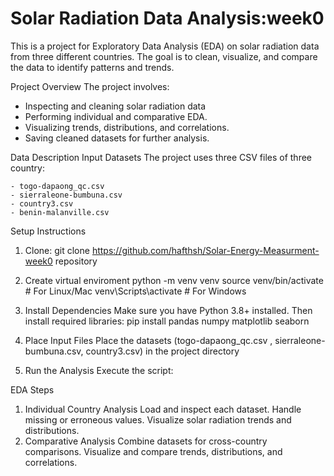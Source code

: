 # Solar Radiation Data Analysis:week0


This is a project for Exploratory Data Analysis (EDA) on solar radiation data from three different countries. The goal is to clean, visualize, and compare the data to identify patterns and trends.

Project Overview
The project involves:

- Inspecting and cleaning solar radiation data
- Performing individual and comparative EDA.
- Visualizing trends, distributions, and correlations.
- Saving cleaned datasets for further analysis.

Data Description
Input Datasets
The project uses three CSV files of three country:

    - togo-dapaong_qc.csv 
    - sierraleone-bumbuna.csv 
    - country3.csv 
    - benin-malanville.csv

Setup Instructions

1. Clone: git clone https://github.com/hafthsh/Solar-Energy-Measurment-week0 repository

2. Create virtual enviroment 
    python -m venv venv
    source venv/bin/activate  # For Linux/Mac
    venv\Scripts\activate  # For Windows


2. Install Dependencies Make sure you have Python 3.8+ installed. Then install required libraries:
    pip install pandas numpy matplotlib seaborn
3. Place Input Files Place the datasets (togo-dapaong_qc.csv , sierraleone-bumbuna.csv, country3.csv) in the project directory
4. Run the Analysis Execute the script:


EDA Steps
1. Individual Country Analysis
Load and inspect each dataset.
Handle missing or erroneous values.
Visualize solar radiation trends and distributions.
2. Comparative Analysis
Combine datasets for cross-country comparisons.
Visualize and compare trends, distributions, and correlations.

